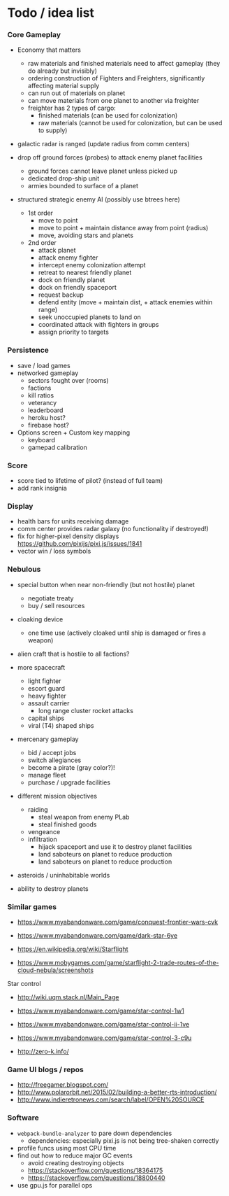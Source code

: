 # Todo / idea list

### Core Gameplay
- Economy that matters
    - raw materials and finished materials need to affect gameplay (they do already but invisibly)
    - ordering construction of Fighters and Freighters, significantly affecting material supply
    - can run out of materials on planet
    - can move materials from one planet to another via freighter
    - freighter has 2 types of cargo: 
        - finished materials (can be used for colonization)
        - raw materials (cannot be used for colonization, but can be used to supply)

- galactic radar is ranged (update radius from comm centers)
- drop off ground forces (probes) to attack enemy planet facilities
    - ground forces cannot leave planet unless picked up
    - dedicated drop-ship unit
    - armies bounded to surface of a planet

- structured strategic enemy AI (possibly use btrees here)
    - 1st order
        - move to point
        - move to point + maintain distance away from point (radius)
        - move, avoiding stars and planets
    - 2nd order
        - attack planet
        - attack enemy fighter
        - intercept enemy colonization attempt
        - retreat to nearest friendly planet
        - dock on friendly planet
        - dock on friendly spaceport
        - request backup
        - defend entity (move + maintain dist, + attack enemies within range)
        - seek unoccupied planets to land on
        - coordinated attack with fighters in groups
        - assign priority to targets

### Persistence
- save / load games
- networked gameplay
    - sectors fought over (rooms)
    - factions
    - kill ratios
    - veterancy
    - leaderboard
    - heroku host?
    - firebase host?
- Options screen + Custom key mapping
    - keyboard
    - gamepad calibration

### Score
- score tied to lifetime of pilot? (instead of full team)
- add rank insignia

### Display
- health bars for units receiving damage
- comm center provides radar galaxy (no functionality if destroyed!)
- fix for higher-pixel density displays
https://github.com/pixijs/pixi.js/issues/1841
- vector win / loss symbols

### Nebulous 
- special button when near non-friendly (but not hostile) planet
    - negotiate treaty
    - buy / sell resources

- cloaking device
    - one time use (actively cloaked until ship is damaged or fires a weapon)

- alien craft that is hostile to all factions?
- more spacecraft
    - light fighter
    - escort guard 
    - heavy fighter
    - assault carrier
        - long range cluster rocket attacks
    - capital ships
    - viral (T4) shaped ships

- mercenary gameplay
    - bid / accept jobs
    - switch allegiances
    - become a pirate (gray color?)!
    - manage fleet
    - purchase / upgrade facilities

- different mission objectives
    - raiding
        - steal weapon from enemy PLab
        - steal finished goods
    - vengeance
    - infiltration
        - hijack spaceport and use it to destroy planet facilities
        - land saboteurs on planet to reduce production
        - land saboteurs on planet to reduce production
 
- asteroids / uninhabitable worlds
- ability to destroy planets

### Similar games
- https://www.myabandonware.com/game/conquest-frontier-wars-cvk
- https://www.myabandonware.com/game/dark-star-6ye

- https://en.wikipedia.org/wiki/Starflight
- https://www.mobygames.com/game/starflight-2-trade-routes-of-the-cloud-nebula/screenshots

Star control

- http://wiki.uqm.stack.nl/Main_Page
- https://www.myabandonware.com/game/star-control-1w1
- https://www.myabandonware.com/game/star-control-ii-1ve
- https://www.myabandonware.com/game/star-control-3-c9u

- http://zero-k.info/

### Game UI blogs / repos
- http://freegamer.blogspot.com/
- http://www.polarorbit.net/2015/02/building-a-better-rts-introduction/
- http://www.indieretronews.com/search/label/OPEN%20SOURCE


### Software
- `webpack-bundle-analyzer` to pare down dependencies
    - dependencies: especially pixi.js is not being tree-shaken correctly
- profile funcs using most CPU time
- find out how to reduce major GC events
    - avoid creating destroying objects
    - https://stackoverflow.com/questions/18364175
    - https://stackoverflow.com/questions/18800440    
- use gpu.js for parallel ops
